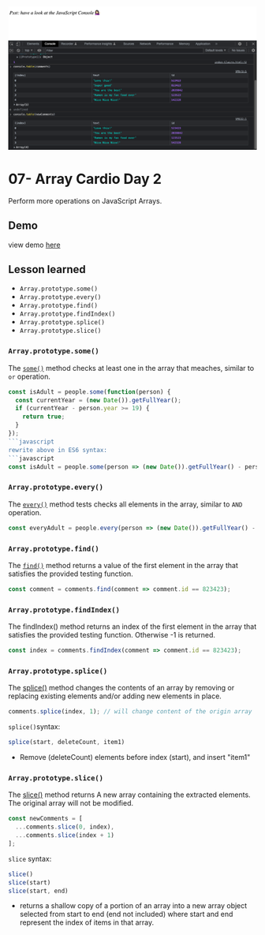 ![App Screenshot](https://github.com/Huiclaire/JavaScript30/blob/master/07-Array_Cardio_Day_2/images/ja30-day7.png)

# 07- Array Cardio Day 2
Perform more operations on JavaScript Arrays.

## Demo
view demo [here](https://huiclaire.github.io/JavaScript30/07-Array_Cardio_Day_2/index-Claire.html)

## Lesson learned

- `Array.prototype.some()`
- `Array.prototype.every()`
- `Array.prototype.find()`
- `Array.prototype.findIndex()`
- `Array.prototype.splice()`
- `Array.prototype.slice()`

### `Array.prototype.some()`
The [`some()`](https://developer.mozilla.org/en-US/docs/Web/JavaScript/Reference/Global_Objects/Array/some) method checks at least one in the array that meaches, similar to `or` operation.
```javascript
const isAdult = people.some(function(person) {
  const currentYear = (new Date()).getFullYear();
  if (currentYear - person.year >= 19) {
    return true;
  }
});
```javascript
rewrite above in ES6 syntax:
```javascript
const isAdult = people.some(person => (new Date()).getFullYear() - person.year >= 19);
```

### `Array.prototype.every()`
The [`every()`](https://developer.mozilla.org/en-US/docs/Web/JavaScript/Reference/Global_Objects/Array/every) method tests checks all elements in the array, similar to `AND` operation.
```javascript
const everyAdult = people.every(person => (new Date()).getFullYear() - person.year >= 19);
```

### `Array.prototype.find()`

The [`find()`](https://developer.mozilla.org/en-US/docs/Web/JavaScript/Reference/Global_Objects/Array/find) method returns a value of the first element in the array that satisfies the provided testing function.
```javascript
const comment = comments.find(comment => comment.id == 823423);
```


### `Array.prototype.findIndex()`

The findIndex() method returns an index of the first element in the array that satisfies the provided testing function. Otherwise -1 is returned.
```javascript
const index = comments.findIndex(comment => comment.id == 823423);
```

### `Array.prototype.splice()`

The [splice()](https://developer.mozilla.org/en-US/docs/Web/JavaScript/Reference/Global_Objects/Array/splice) method changes the contents of an array by removing or replacing existing elements and/or adding new elements in place.


```javascript
comments.splice(index, 1); // will change content of the origin array
```
`splice()`syntax:

```javascript
splice(start, deleteCount, item1)
```
- Remove (deleteCount) elements before index (start), and insert "item1"

### `Array.prototype.slice()`
The [slice()](https://developer.mozilla.org/en-US/docs/Web/JavaScript/Reference/Global_Objects/Array/slice) method returns A new array containing the extracted elements. The original array will not be modified.


```javascript
const newComments = [
  ...comments.slice(0, index),
  ...comments.slice(index + 1)
];
```
`slice` syntax:
```javascript
slice()
slice(start)
slice(start, end)
```
- returns a shallow copy of a portion of an array into a new array object selected from start to end (end not included) where start and end represent the index of items in that array.
